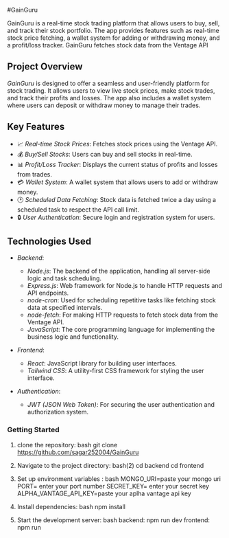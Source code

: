 

#GainGuru

GainGuru is a real-time stock trading platform that allows users to buy, sell, and track their stock portfolio. The app provides features such as real-time stock price fetching, a wallet system for adding or withdrawing money, and a profit/loss tracker. GainGuru fetches stock data from the Ventage API

## Project Overview

*GainGuru* is designed to offer a seamless and user-friendly platform for stock trading. It allows users to view live stock prices, make stock trades, and track their profits and losses. The app also includes a wallet system where users can deposit or withdraw money to manage their trades.

## Key Features

- 📈 *Real-time Stock Prices*: Fetches stock prices using the Ventage API.
- 💰 *Buy/Sell Stocks*: Users can buy and sell stocks in real-time.
- 📊 *Profit/Loss Tracker*: Displays the current status of profits and losses from trades.
- 💳 *Wallet System*: A wallet system that allows users to add or withdraw money.
- 🕑 *Scheduled Data Fetching*: Stock data is fetched twice a day using a scheduled task to respect the API call limit.
- 🔒 *User Authentication*: Secure login and registration system for users.

## Technologies Used
- *Backend*:
    - *Node.js*: The backend of the application, handling all server-side logic and task scheduling.
    - *Express.js*: Web framework for Node.js to handle HTTP requests and API endpoints.
    - *node-cron*: Used for scheduling repetitive tasks like fetching stock data at specified intervals.
    - *node-fetch*: For making HTTP requests to fetch stock data from the Ventage API.
    - *JavaScript*: The core programming language for implementing the business logic and functionality.

- *Frontend*:  
    - *React*: JavaScript library for building user interfaces.
    - *Tailwind CSS*: A utility-first CSS framework for styling the user interface.

- *Authentication*:  
  - *JWT (JSON Web Token)*: For securing the user authentication and authorization system.


### Getting Started


1. clone the repository:
   bash
    git clone https://github.com/sagar252004/GainGuru
   
   
2. Navigate to the project directory:
   bash(2)
    cd backend
    cd frontend
   

3. Set up environment variables :
   bash
    MONGO_URI=paste your mongo uri
    PORT= enter your port number
    SECRET_KEY= enter your secret key
    ALPHA_VANTAGE_API_KEY=paste your aplha vantage api key 
   
  
4.  Install dependencies:
   bash
       npm install
   
   
5. Start the development server:
   bash
     backend: npm run dev
     frontend: npm run 
